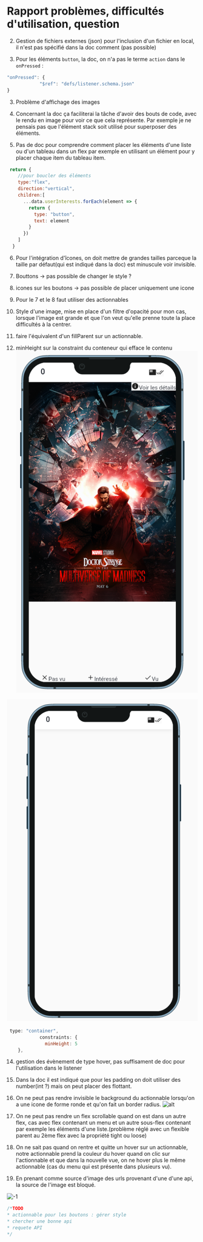 # Rapport problèmes, difficultés d'utilisation, question

<!-- 1. gestion des données : j'ai essayé de créer une variable de type entier mais lorsque je veux accéder à cette données j'ai ce message d'erreur.
```js
'use strict'

module.exports = (data, props, event) => {
  return {
    value: "world",
    totalDurationTime: 0
  }
}
```
![alt](./c1.png)
Le bout de code qui génère cette erreur est au niveau de value:
```js
{
        type: "flexible",
        child: {
          type: 'text',
          value: props.totalDurationTime
        }
}
``` -->
2. Gestion de fichiers externes (json)
pour l'inclusion d'un fichier en local, il n'est pas spécifié dans la doc comment (pas possible)

3. Pour les éléments `button`, la doc, on n'a pas le terme `action` dans le `onPressed` :
```js
"onPressed": {
            "$ref": "defs/listener.schema.json"
}
```

3. Problème d'affichage des images

4. Concernant la doc ça faciliterai la tâche d'avoir des bouts de code, avec le rendu en image pour voir ce que cela représente.
Par exemple je ne pensais pas que l'élément stack soit utilisé pour superposer des éléments.

5. Pas de doc pour comprendre comment placer les éléments d'une liste ou d'un tableau dans un flex par exemple en utilisant un élément pour y placer chaque item du tableau item.
```js
 return {
    //pour boucler des éléments
    type:"flex",
    direction:"vertical",
    children:[
      ...data.userInterests.forEach(element => {
        return {
          type: "button",
          text: element
        }
      })
    ]
  }
```

6. Pour l'intégration d'îcones, on doit mettre de grandes tailles parceque la taille par défaut(qui est indiqué dans la doc) est minuscule voir invisible.

7. Bouttons -> pas possible de changer le style ?

8. icones sur les boutons -> pas possible de placer uniquement une icone

9. Pour le 7 et le 8 faut utiliser des actionnables

10. Style d'une image, mise en place d'un filtre d'opacité pour mon cas, lorsque l'image est grande et que l'on veut qu'elle prenne toute la place difficultés à la centrer.

11. faire l'équivalent d'un fillParent sur un actionnable.

12. minHeight sur la constraint du conteneur qui efface le contenu
![-1](c3.png)

![-1](c2.png)

```js
 type: "container",
            constraints: {
              minHeight: 5
    },
```

<!-- 13. erreur commande 
```
Postgresql data directory not found: /var/lib/postgresql/data, creating it...
Postgresql data directory is empty, initializing...
The files belonging to this database system will be owned by user "app".
This user must also own the server process.

The database cluster will be initialized with locale "en_US.utf8".
The default database encoding has accordingly been set to "UTF8".
The default text search configuration will be set to "english".

Data page checksums are disabled.

fixing permissions on existing directory /var/lib/postgresql/data ... ok
creating subdirectories ... ok
selecting dynamic shared memory implementation ... posix
selecting default max_connections ... 100
selecting default shared_buffers ... 128MB
selecting default time zone ... UTC
creating configuration files ... ok
running bootstrap script ... ok
performing post-bootstrap initialization ... sh: locale: not found
2022-04-13 11:27:13.088 UTC [17] WARNING:  no usable system locales were found
ok
syncing data to disk ... ok

initdb: warning: enabling "trust" authentication for local connections
You can change this by editing pg_hba.conf or using the option -A, or
--auth-local and --auth-host, the next time you run initdb.

Success.

Starting Postgresql...
waiting for server to start....2022-04-13 11:27:15.995 GMT [28] LOG:  starting PostgreSQL 13.6 on x86_64-alpine-linux-musl, compiled by gcc (Alpine 10.3.1_git20211027) 10.3.1 20211027, 64-bit
2022-04-13 11:27:15.995 GMT [28] LOG:  listening on IPv4 address "127.0.0.1", port 5432
2022-04-13 11:27:15.995 GMT [28] LOG:  could not bind IPv6 address "::1": Address not available
2022-04-13 11:27:15.995 GMT [28] HINT:  Is another postmaster already running on port 5432? If not, wait a few seconds and retry.
2022-04-13 11:27:16.001 GMT [28] LOG:  listening on Unix socket "/run/postgresql/.s.PGSQL.5432"
2022-04-13 11:27:16.007 GMT [29] LOG:  database system was shut down at 2022-04-13 11:27:13 GMT
2022-04-13 11:27:16.013 GMT [28] LOG:  database system is ready to accept connections
 done
server started
Running init scripts...
CREATE DATABASE
Init done !
2022/04/13 11:27:16 Version: 0.8.4      SHA: bbd2e96214264d6b87cc97745ee9f604776dd80f
2022/04/13 11:27:16 Forking: npm, arguments: [start]
2022/04/13 11:27:16 Started logging: stderr from function.
2022/04/13 11:27:16 Started logging: stdout from function.
2022/04/13 11:27:16 Watchdog mode: http
2022/04/13 11:27:16 Timeouts: read: 15s, write: 15s hard: 10s.
2022/04/13 11:27:16 Listening on port: 8080
2022/04/13 11:27:16 Writing lock-file to: /tmp/.lock
2022/04/13 11:27:16 Metrics listening on port: 8081

> openfaas-node12@1.0.0 start /home/app
> npm run dev:watch
npm ERR!
npm ERR! Failed at the openfaas-node12@1.0.0 dev:watch script.
npm ERR! This is probably not a problem with npm. There is likely additional logging output above.

npm ERR! A complete log of this run can be found in:
npm ERR!     /home/app/.npm/_logs/2022-04-13T11_27_18_735Z-debug.log
npm ERR! code ELIFECYCLE
npm ERR! errno 1
npm ERR! openfaas-node12@1.0.0 start: `npm run dev:watch`
npm ERR! Exit status 1
npm ERR!
npm ERR! Failed at the openfaas-node12@1.0.0 start script.
npm ERR! This is probably not a problem with npm. There is likely additional logging output above.

npm ERR! A complete log of this run can be found in:
npm ERR!     /home/app/.npm/_logs/2022-04-13T11_27_18_762Z-debug.log
2022/04/13 11:27:18 Forked function has terminated: exit status 1
``` -->
 14. gestion des évènement de type hover, pas suffisament de doc pour l'utilisation dans le listener

 15. Dans la doc il est indiqué que pour les padding on doit utiliser des number(int ?) mais on peut placer des flottant.

 16. On ne peut pas rendre invisible le background du actionnable lorsqu'on a une icone de forme ronde et qu'on fait un border radius.
 ![alt](c4.png)

 17. On ne peut pas rendre un flex scrollable quand on est dans un autre flex, cas avec flex contenant un menu et un autre sous-flex contenant par exemple les éléments d'une liste.(problème réglé avec un flexible parent au 2ème flex avec la propriété tight ou loose)

 18. On ne sait pas quand on rentre et quitte un hover sur un actionnable, notre actionnable prend
 la couleur du hover quand on clic sur l'actionnable et que dans la nouvelle vue, on ne hover plus le même actionnable (cas du menu qui est présente dans plusieurs vu).

 19. En prenant comme source d'image des urls provenant d'une d'une api, la source de l'image est bloqué.

![-1](c5.png)

```js
/*TODO
* actionnable pour les boutons : gérer style
* chercher une bonne api
* requete API
*/
```
